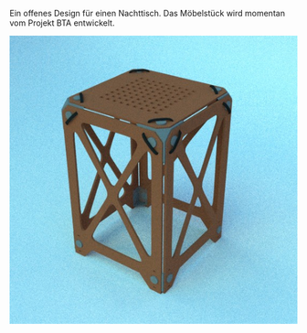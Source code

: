 Ein offenes Design für einen Nachttisch. Das Möbelstück wird momentan vom Projekt BTA entwickelt.

![](https://raw.githubusercontent.com/fablab-neckar-alb/bta-nachttisch/master/preview.jpg "Dieses Preview wird mit dem Fortschritt des Projektes aktualisiert werden")
